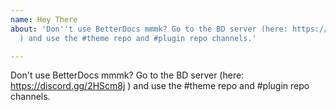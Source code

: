 ```yaml
---
name: Hey There
about: 'Don''t use BetterDocs mmmk? Go to the BD server (here: https://discord.gg/2HScm8j
  ) and use the #theme repo and #plugin repo channels.'

---
```


Don't use BetterDocs mmmk? Go to the BD server (here: https://discord.gg/2HScm8j ) and use the #theme repo and #plugin repo channels.
